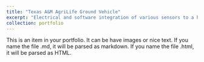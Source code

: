 ```yaml
---
title: "Texas A&M AgriLife Ground Vehicle"
excerpt: "Electrical and software integration of various sensors to a high-clearance tractor for use in maize phenotyping. Photo courtesy of Blair Fannin, Texas A&M AgriLife Research.<br/><img src='/images/13738171_1745417789062217_3599856757699822105_o.jpg'>"
collection: portfolio
---
```


This is an item in your portfolio. It can be have images or nice text. If you name the file .md, it will be parsed as markdown. If you name the file .html, it will be parsed as HTML. 
